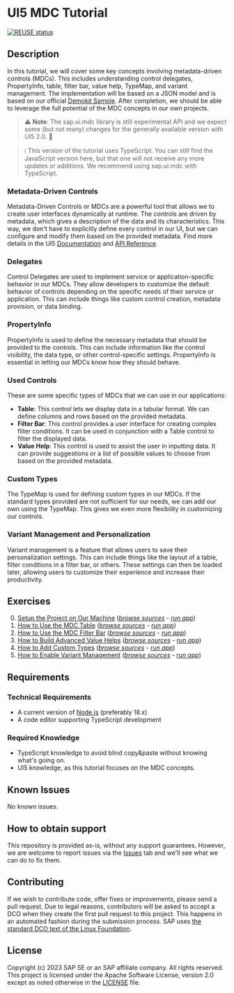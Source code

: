 # UI5 MDC Tutorial
[![REUSE status](https://api.reuse.software/badge/github.com/SAP-samples/ui5-mdc-json-tutorial)](https://api.reuse.software/info/github.com/SAP-samples/ui5-mdc-json-tutorial)
## Description
In this tutorial, we will cover some key concepts involving metadata-driven controls (MDCs). This includes understanding control delegates, PropertyInfo, table, filter bar, value help, TypeMap, and variant management. The implementation will be based on a JSON model and is based on our official [Demokit Sample](https://sdk.openui5.org/entity/sap.ui.mdc/sample/sap.ui.mdc.demokit.sample.TableFilterBarJson). After completion, we should be able to leverage the full potential of the MDC concepts in our own projects.

>⚠️ **Note**: The sap.ui.mdc library is still experimental API and we expect some (but not many) changes for the generally available version with UI5 2.0. 🧪

>ℹ️ This version of the tutorial uses TypeScript. You can still find the JavaScript version here, but that one will not receive any more updates or additions. We recommend using sap.ui.mdc with TypeScript.
### Metadata-Driven Controls
Metadata-Driven Controls or MDCs are a powerful tool that allows we to create user interfaces dynamically at runtime. The controls are driven by metadata, which gives a description of the data and its characteristics. This way, we don't have to explicitly define every control in our UI, but we can configure and modify them based on the provided metadata. Find more details in the UI5 [Documentation](https://sdk.openui5.org/topic/1dd2aa91115d43409452a271d11be95b) and [API Reference](https://sdk.openui5.org/api/sap.ui.mdc).
### Delegates
Control Delegates are used to implement service or application-specific behavior in our MDCs. They allow developers to customize the default behavior of controls depending on the specific needs of their service or application. This can include things like custom control creation, metadata provision, or data binding.
### PropertyInfo
PropertyInfo is used to define the necessary metadata that should be provided to the controls. This can include information like the control visibility, the data type, or other control-specific settings. PropertyInfo is essential in letting our MDCs know how they should behave.
### Used Controls
These are some specific types of MDCs that we can use in our applications:
- **Table**: This control lets we display data in a tabular format. We can define columns and rows based on the provided metadata.
- **Filter Bar**: This control provides a user interface for creating complex filter conditions. It can be used in conjunction with a Table control to filter the displayed data.
- **Value Help**: This control is used to assist the user in inputting data. It can provide suggestions or a list of possible values to choose from based on the provided metadata.
### Custom Types
The TypeMap is used for defining custom types in our MDCs. If the standard types provided are not sufficient for our needs, we can add our own using the TypeMap. This gives we even more flexibility in customizing our controls.
### Variant Management and Personalization
Variant management is a feature that allows users to save their personalization settings. This can include things like the layout of a table, filter conditions in a filter bar, or others. These settings can then be loaded later, allowing users to customize their experience and increase their productivity.
## Exercises
0. [Setup the Project on Our Machine](ex0/) (*[browse sources](ex0/webapp) - [run app](https://sap-samples.github.io/ui5-mdc-json-tutorial/ex0/dist)*)
1. [How to Use the MDC Table](ex1/) (*[browse sources](ex1/webapp) - [run app](https://sap-samples.github.io/ui5-mdc-json-tutorial/ex1/dist)*)
1. [How to Use the MDC Filter Bar](ex2/) (*[browse sources](ex2/webapp) - [run app](https://sap-samples.github.io/ui5-mdc-json-tutorial/ex2/dist)*)
1. [How to Build Advanced Value Helps](ex3/) (*[browse sources](ex3/webapp) - [run app](https://sap-samples.github.io/ui5-mdc-json-tutorial/ex3/dist)*)
1. [How to Add Custom Types](ex4/) (*[browse sources](ex4/webapp) - [run app](https://sap-samples.github.io/ui5-mdc-json-tutorial/ex4/dist)*)
1. [How to Enable Variant Management](ex5/) (*[browse sources](ex5/webapp) - [run app](https://sap-samples.github.io/ui5-mdc-json-tutorial/ex5/dist)*)
## Requirements
### Technical Requirements
* A current version of [Node.js](https://nodejs.org/) (preferably 18.x)
* A code editor supporting TypeScript development
### Required Knowledge
* TypeScript knowledge to avoid blind copy&paste without knowing what's going on.
* UI5 knowledge, as this tutorial focuses on the MDC concepts.
## Known Issues
No known issues.
## How to obtain support
This repository is provided as-is, without any support guarantees. However, we are welcome to report issues via the [Issues](../../issues) tab and we'll see what we can do to fix them.
## Contributing
If we wish to contribute code, offer fixes or improvements, please send a pull request. Due to legal reasons, contributors will be asked to accept a DCO when they create the first pull request to this project. This happens in an automated fashion during the submission process. SAP uses [the standard DCO text of the Linux Foundation](https://developercertificate.org/).
## License
Copyright (c) 2023 SAP SE or an SAP affiliate company. All rights reserved. This project is licensed under the Apache Software License, version 2.0 except as noted otherwise in the [LICENSE](LICENSE) file.
